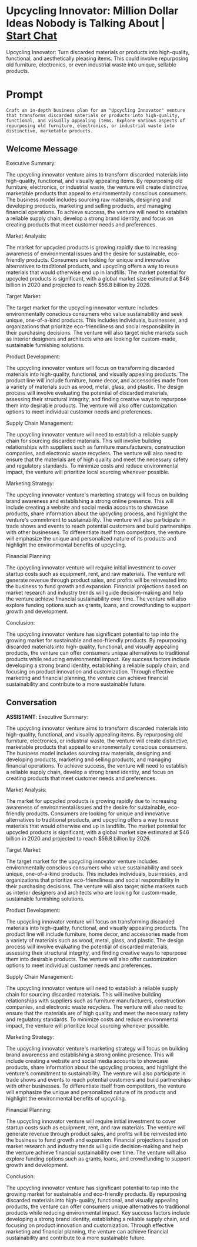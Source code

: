 

# Upcycling Innovator: Million Dollar Ideas Nobody is Talking About | [Start Chat](https://gptcall.net/chat.html?data=%7B%22contact%22%3A%7B%22id%22%3A%22cQF4118x3Be4KUo7nQW9j%22%2C%22flow%22%3Atrue%7D%7D)
Upcycling Innovator: Turn discarded materials or products into high-quality, functional, and aesthetically pleasing items. This could involve repurposing old furniture, electronics, or even industrial waste into unique, sellable products.

# Prompt

```
Craft an in-depth business plan for an "Upcycling Innovator" venture that transforms discarded materials or products into high-quality, functional, and visually appealing items. Explore various aspects of repurposing old furniture, electronics, or industrial waste into distinctive, marketable products.
```

## Welcome Message
Executive Summary:



The upcycling innovator venture aims to transform discarded materials into high-quality, functional, and visually appealing items. By repurposing old furniture, electronics, or industrial waste, the venture will create distinctive, marketable products that appeal to environmentally conscious consumers. The business model includes sourcing raw materials, designing and developing products, marketing and selling products, and managing financial operations. To achieve success, the venture will need to establish a reliable supply chain, develop a strong brand identity, and focus on creating products that meet customer needs and preferences.



Market Analysis:



The market for upcycled products is growing rapidly due to increasing awareness of environmental issues and the desire for sustainable, eco-friendly products. Consumers are looking for unique and innovative alternatives to traditional products, and upcycling offers a way to reuse materials that would otherwise end up in landfills. The market potential for upcycled products is significant, with a global market size estimated at $46 billion in 2020 and projected to reach $56.8 billion by 2026.



Target Market:



The target market for the upcycling innovator venture includes environmentally conscious consumers who value sustainability and seek unique, one-of-a-kind products. This includes individuals, businesses, and organizations that prioritize eco-friendliness and social responsibility in their purchasing decisions. The venture will also target niche markets such as interior designers and architects who are looking for custom-made, sustainable furnishing solutions.



Product Development:



The upcycling innovator venture will focus on transforming discarded materials into high-quality, functional, and visually appealing products. The product line will include furniture, home decor, and accessories made from a variety of materials such as wood, metal, glass, and plastic. The design process will involve evaluating the potential of discarded materials, assessing their structural integrity, and finding creative ways to repurpose them into desirable products. The venture will also offer customization options to meet individual customer needs and preferences.



Supply Chain Management:



The upcycling innovator venture will need to establish a reliable supply chain for sourcing discarded materials. This will involve building relationships with suppliers such as furniture manufacturers, construction companies, and electronic waste recyclers. The venture will also need to ensure that the materials are of high quality and meet the necessary safety and regulatory standards. To minimize costs and reduce environmental impact, the venture will prioritize local sourcing whenever possible.



Marketing Strategy:



The upcycling innovator venture's marketing strategy will focus on building brand awareness and establishing a strong online presence. This will include creating a website and social media accounts to showcase products, share information about the upcycling process, and highlight the venture's commitment to sustainability. The venture will also participate in trade shows and events to reach potential customers and build partnerships with other businesses. To differentiate itself from competitors, the venture will emphasize the unique and personalized nature of its products and highlight the environmental benefits of upcycling.



Financial Planning:



The upcycling innovator venture will require initial investment to cover startup costs such as equipment, rent, and raw materials. The venture will generate revenue through product sales, and profits will be reinvested into the business to fund growth and expansion. Financial projections based on market research and industry trends will guide decision-making and help the venture achieve financial sustainability over time. The venture will also explore funding options such as grants, loans, and crowdfunding to support growth and development.



Conclusion:



The upcycling innovator venture has significant potential to tap into the growing market for sustainable and eco-friendly products. By repurposing discarded materials into high-quality, functional, and visually appealing products, the venture can offer consumers unique alternatives to traditional products while reducing environmental impact. Key success factors include developing a strong brand identity, establishing a reliable supply chain, and focusing on product innovation and customization. Through effective marketing and financial planning, the venture can achieve financial sustainability and contribute to a more sustainable future.

## Conversation

**ASSISTANT**: Executive Summary:



The upcycling innovator venture aims to transform discarded materials into high-quality, functional, and visually appealing items. By repurposing old furniture, electronics, or industrial waste, the venture will create distinctive, marketable products that appeal to environmentally conscious consumers. The business model includes sourcing raw materials, designing and developing products, marketing and selling products, and managing financial operations. To achieve success, the venture will need to establish a reliable supply chain, develop a strong brand identity, and focus on creating products that meet customer needs and preferences.



Market Analysis:



The market for upcycled products is growing rapidly due to increasing awareness of environmental issues and the desire for sustainable, eco-friendly products. Consumers are looking for unique and innovative alternatives to traditional products, and upcycling offers a way to reuse materials that would otherwise end up in landfills. The market potential for upcycled products is significant, with a global market size estimated at $46 billion in 2020 and projected to reach $56.8 billion by 2026.



Target Market:



The target market for the upcycling innovator venture includes environmentally conscious consumers who value sustainability and seek unique, one-of-a-kind products. This includes individuals, businesses, and organizations that prioritize eco-friendliness and social responsibility in their purchasing decisions. The venture will also target niche markets such as interior designers and architects who are looking for custom-made, sustainable furnishing solutions.



Product Development:



The upcycling innovator venture will focus on transforming discarded materials into high-quality, functional, and visually appealing products. The product line will include furniture, home decor, and accessories made from a variety of materials such as wood, metal, glass, and plastic. The design process will involve evaluating the potential of discarded materials, assessing their structural integrity, and finding creative ways to repurpose them into desirable products. The venture will also offer customization options to meet individual customer needs and preferences.



Supply Chain Management:



The upcycling innovator venture will need to establish a reliable supply chain for sourcing discarded materials. This will involve building relationships with suppliers such as furniture manufacturers, construction companies, and electronic waste recyclers. The venture will also need to ensure that the materials are of high quality and meet the necessary safety and regulatory standards. To minimize costs and reduce environmental impact, the venture will prioritize local sourcing whenever possible.



Marketing Strategy:



The upcycling innovator venture's marketing strategy will focus on building brand awareness and establishing a strong online presence. This will include creating a website and social media accounts to showcase products, share information about the upcycling process, and highlight the venture's commitment to sustainability. The venture will also participate in trade shows and events to reach potential customers and build partnerships with other businesses. To differentiate itself from competitors, the venture will emphasize the unique and personalized nature of its products and highlight the environmental benefits of upcycling.



Financial Planning:



The upcycling innovator venture will require initial investment to cover startup costs such as equipment, rent, and raw materials. The venture will generate revenue through product sales, and profits will be reinvested into the business to fund growth and expansion. Financial projections based on market research and industry trends will guide decision-making and help the venture achieve financial sustainability over time. The venture will also explore funding options such as grants, loans, and crowdfunding to support growth and development.



Conclusion:



The upcycling innovator venture has significant potential to tap into the growing market for sustainable and eco-friendly products. By repurposing discarded materials into high-quality, functional, and visually appealing products, the venture can offer consumers unique alternatives to traditional products while reducing environmental impact. Key success factors include developing a strong brand identity, establishing a reliable supply chain, and focusing on product innovation and customization. Through effective marketing and financial planning, the venture can achieve financial sustainability and contribute to a more sustainable future.

